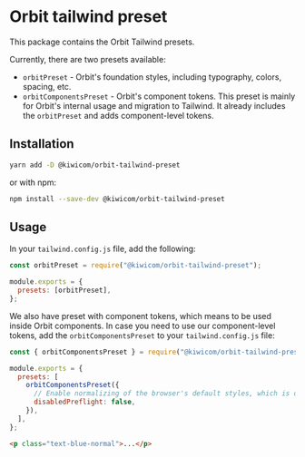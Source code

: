 # Orbit tailwind preset

This package contains the Orbit Tailwind presets.

Currently, there are two presets available:

- `orbitPreset` - Orbit's foundation styles, including typography, colors, spacing, etc.
- `orbitComponentsPreset` - Orbit's component tokens. This preset is mainly for Orbit's internal usage and
  migration to Tailwind. It already includes the `orbitPreset` and adds component-level tokens.

## Installation

```bash
yarn add -D @kiwicom/orbit-tailwind-preset
```

or with npm:

```bash
npm install --save-dev @kiwicom/orbit-tailwind-preset
```

## Usage

In your `tailwind.config.js` file, add the following:

```js
const orbitPreset = require("@kiwicom/orbit-tailwind-preset");

module.exports = {
  presets: [orbitPreset],
};
```

We also have preset with component tokens, which means to be used inside Orbit components. In case you need to use our component-level tokens, add the `orbitComponentsPreset` to your `tailwind.config.js` file:

```js
const { orbitComponentsPreset } = require("@kiwicom/orbit-tailwind-preset");

module.exports = {
  presets: [
    orbitComponentsPreset({
      // Enable normalizing of the browser's default styles, which is disabled by default
      disabledPreflight: false,
    }),
  ],
};
```

```html
<p class="text-blue-normal">...</p>
```
